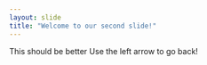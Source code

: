 ```yaml
---
layout: slide
title: "Welcome to our second slide!"
---
```

This should be better
Use the left arrow to go back!

